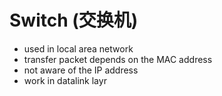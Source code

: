 # Switch (交换机)
- used in local area network
- transfer packet depends on the MAC address
- not aware of the IP address
- work in datalink layr
